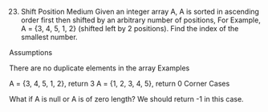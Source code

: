 23. Shift Position
Medium
Given an integer array A, A is sorted in ascending order first then shifted by an arbitrary number of positions, For Example, A = {3, 4, 5, 1, 2} (shifted left by 2 positions). Find the index of the smallest number.

Assumptions

There are no duplicate elements in the array
Examples

A = {3, 4, 5, 1, 2}, return 3
A = {1, 2, 3, 4, 5}, return 0
Corner Cases

What if A is null or A is of zero length? We should return -1 in this case.
